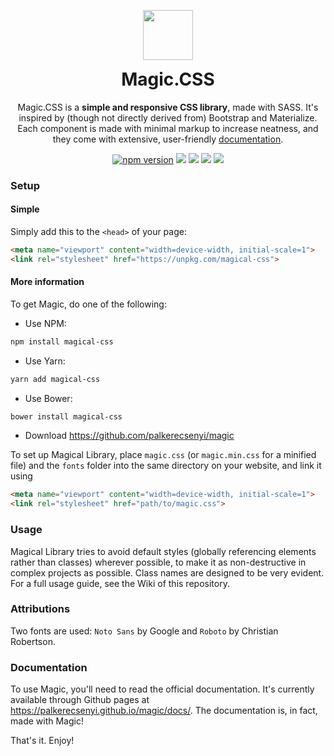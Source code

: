 <p align="center">
  <a href="https://palkerecsenyi.github.io/magic/docs/">
    <img src="https://palkerecsenyi.github.io/magic/documentation/media/icon.svg" width="80">
  </a>
  <h1 align="center" style="margin-top:0;">Magic.CSS</h1>
</p>
<p align="center">Magic.CSS is a <strong>simple and responsive CSS library</strong>, made with SASS. It's inspired by (though not directly derived from) Bootstrap and Materialize. Each component is made with minimal markup to increase neatness, and they come with extensive, user-friendly <a href="https://palkerecsenyi.github.io/magic/docs/">documentation</a>.</p>
<p align="center">
  <a href="https://www.npmjs.com/package/magical-css"><img src="https://img.shields.io/npm/v/magical-css.svg" alt="npm version"></a>
  <a href="https://gitter.im/magic-css/Lobby?utm_source=share-link&utm_medium=link&utm_campaign=share-link"><img src="http://badges.gitter.im/magic-css.png"></a>
  <a href="https://travis-ci.org/palkerecsenyi/magic"><img src="https://travis-ci.org/palkerecsenyi/magic.svg?branch=master"></a>
  <a href="https://www.jsdelivr.com/package/npm/magical-css"><img src="https://data.jsdelivr.com/v1/package/npm/magical-css/badge"></a>
  <a href="https://www.npmjs.com/package/magical-css"><img src="https://img.shields.io/npm/dt/magical-css.svg"></a>
</p>

### Setup
#### Simple
Simply add this to the `<head>` of your page:
```HTML
<meta name="viewport" content="width=device-width, initial-scale=1">
<link rel="stylesheet" href="https://unpkg.com/magical-css">
```
#### More information
To get Magic, do one of the following:
* Use NPM:
```bash
npm install magical-css
```
* Use Yarn:
```bash
yarn add magical-css
```
* Use Bower:
```bash
bower install magical-css
```

* Download https://github.com/palkerecsenyi/magic

To set up Magical Library, place `magic.css` (or `magic.min.css` for a minified file) and the `fonts` folder into the same directory on your website, and link it using
```HTML
<meta name="viewport" content="width=device-width, initial-scale=1">
<link rel="stylesheet" href="path/to/magic.css">
```

### Usage
Magical Library tries to avoid default styles (globally referencing elements rather than classes) wherever possible, to make it as non-destructive in complex projects as possible. Class names are designed to be very evident. For a full usage guide, see the Wiki of this repository.

### Attributions
Two fonts are used: `Noto Sans` by Google and `Roboto` by Christian Robertson.

### Documentation
To use Magic, you'll need to read the official documentation. It's currently available through Github pages at https://palkerecsenyi.github.io/magic/docs/. The documentation is, in fact, made with Magic!

That's it. Enjoy!
